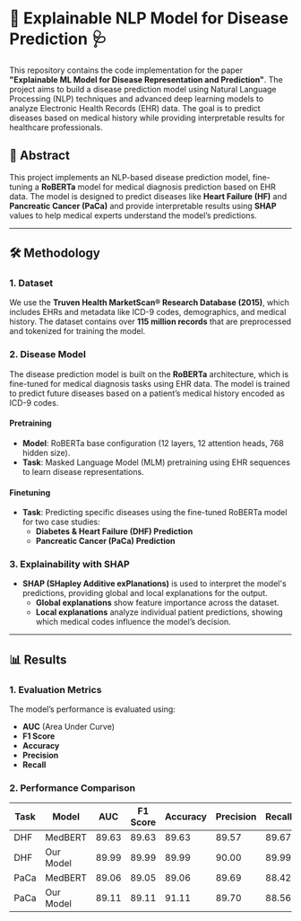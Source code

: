 # 🧠 Explainable NLP Model for Disease Prediction 🩺

This repository contains the code implementation for the paper **"Explainable ML Model for Disease Representation and Prediction"**. The project aims to build a disease prediction model using Natural Language Processing (NLP) techniques and advanced deep learning models to analyze Electronic Health Records (EHR) data. The goal is to predict diseases based on medical history while providing interpretable results for healthcare professionals.

## 📜 **Abstract**
This project implements an NLP-based disease prediction model, fine-tuning a **RoBERTa** model for medical diagnosis prediction based on EHR data. The model is designed to predict diseases like **Heart Failure (HF)** and **Pancreatic Cancer (PaCa)** and provide interpretable results using **SHAP** values to help medical experts understand the model’s predictions.

---

## 🛠️ **Methodology**

### 1. **Dataset**
We use the **Truven Health MarketScan® Research Database (2015)**, which includes EHRs and metadata like ICD-9 codes, demographics, and medical history. The dataset contains over **115 million records** that are preprocessed and tokenized for training the model.

### 2. **Disease Model**
The disease prediction model is built on the **RoBERTa** architecture, which is fine-tuned for medical diagnosis tasks using EHR data. The model is trained to predict future diseases based on a patient’s medical history encoded as ICD-9 codes.

#### **Pretraining**
- **Model**: RoBERTa base configuration (12 layers, 12 attention heads, 768 hidden size).
- **Task**: Masked Language Model (MLM) pretraining using EHR sequences to learn disease representations.
  
#### **Finetuning**
- **Task**: Predicting specific diseases using the fine-tuned RoBERTa model for two case studies:
  - **Diabetes & Heart Failure (DHF) Prediction**
  - **Pancreatic Cancer (PaCa) Prediction**

### 3. **Explainability with SHAP**
- **SHAP (SHapley Additive exPlanations)** is used to interpret the model's predictions, providing global and local explanations for the output.
  - **Global explanations** show feature importance across the dataset.
  - **Local explanations** analyze individual patient predictions, showing which medical codes influence the model’s decision.

---

## 📊 **Results**

### 1. **Evaluation Metrics**
The model’s performance is evaluated using:
- **AUC** (Area Under Curve)
- **F1 Score**
- **Accuracy**
- **Precision**
- **Recall**

### 2. **Performance Comparison**

| Task       | Model         | AUC   | F1 Score | Accuracy | Precision | Recall |
|------------|---------------|-------|----------|----------|-----------|--------|
| DHF        | MedBERT       | 89.63 | 89.63    | 89.63    | 89.57     | 89.67  |
| DHF        | Our Model     | 89.99 | 89.99    | 89.99    | 90.00     | 89.99  |
| PaCa       | MedBERT       | 89.06 | 89.05    | 89.06    | 89.69     | 88.42  |
| PaCa       | Our Model     | 89.11 | 89.11    | 91.11    | 89.70     | 88.56  |

